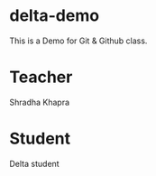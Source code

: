 # delta-demo
This is a Demo for Git &amp;  Github  class.

# Teacher
Shradha Khapra

# Student
Delta student